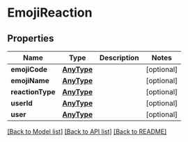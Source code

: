 # EmojiReaction

## Properties
Name | Type | Description | Notes
------------ | ------------- | ------------- | -------------
**emojiCode** | [**AnyType**](.md) |  | [optional] 
**emojiName** | [**AnyType**](.md) |  | [optional] 
**reactionType** | [**AnyType**](.md) |  | [optional] 
**userId** | [**AnyType**](.md) |  | [optional] 
**user** | [**AnyType**](.md) |  | [optional] 

[[Back to Model list]](../README.md#documentation-for-models) [[Back to API list]](../README.md#documentation-for-api-endpoints) [[Back to README]](../README.md)


